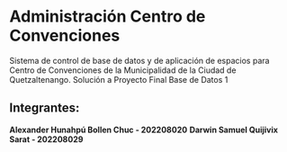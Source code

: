 # Administración Centro de Convenciones

Sistema de control de base de datos y de aplicación de espacios para Centro de Convenciones de la Municipalidad de la Ciudad de Quetzaltenango.
Solución a Proyecto Final Base de Datos 1

## Integrantes:
**Alexander Hunahpú Bollen Chuc - 202208020**
**Darwin Samuel Quijivix Sarat - 202208029**
